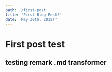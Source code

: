 ```yaml
---
path: '/first-post'
title: 'First Blog Post!'
date: 'May 30th, 2018!'
---
```


# First post test

## testing remark .md transformer


